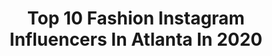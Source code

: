 ---
title: Top 10 Fashion Instagram Influencers In Atlanta In 2020
description: >-
  Find top fashion Instagram influencers in Atlanta in 2020. Most popular hashtags: #fashion #style #atlanta #blackgirlmagic.
platform: Instagram
profiles:
  - username: "montanaefaw"
    fullname: >-
      MONTANA
    location: "United States"
    followers: 26177
    engagement: 794
    commentsToLikes: 0.043503
    id: ck5zm14ynlpsn0i1472a3jb1z
    verified: false
    hashtags: "#parrisgoebel, #hausofgaga, #cabo, #montanaefaw"
  - username: "someplacewithlace"
    fullname: >-
      Lacey Greenway
    location: "United States"
    followers: 3008
    engagement: 1316
    commentsToLikes: 0.058562
    id: ck8sz7x0lnffh0j78lvq1gi4m
    verified: false
    hashtags: "#ootdsubmit, #beachriotxvchapman, #discover, #hermes"
  - username: "devorahstory"
    fullname: >-
      Devorah Story
    location: "United States"
    followers: 23465
    engagement: 246
    commentsToLikes: 0.110167
    id: ck6tll0tt668a0j716wp00lsf
    verified: false
    hashtags: "#mommyandson, #curvyandproud, #twastyles, #beauty"
  - username: "shandaferguson"
    fullname: >-
      Shanda Ferguson
    location: "United States"
    followers: 8740
    engagement: 492
    commentsToLikes: 0.140574
    id: ck5hdehh1mztc0i11il0x4w92
    verified: false
    hashtags: "#beauty, #acvgummies, #paid, #visiblyplussize"
  - username: "leedotjpg"
    fullname: >-
      Lee
    location: "United States"
    followers: 3724
    engagement: 817
    commentsToLikes: 0.068363
    id: ck5pyv4kjxyc70i11vqt3d5sj
    verified: false
    hashtags: "#blackgirlmagic, #melanin, #melaninpoppin, #blackexcellence"
  - username: "deronwalker"
    fullname: >-
      deron
    location: "United States"
    followers: 6930
    engagement: 990
    commentsToLikes: 0.122637
    id: ck6u3dcgxx5vs0j71txo626mv
    verified: false
    hashtags: "#foryoupage, #bigbooty, #trolls, #alejandro"
  - username: "shanfine"
    fullname: >-
      SHANFINE THE HAIRSTYLIST
    location: "United States"
    followers: 10137
    engagement: 513
    commentsToLikes: 0.035907
    id: ck6to098xbdtu0j71qhoggdv7
    verified: false
    hashtags: "#happy, #brooklyn, #pins, #generations"
  - username: "simply.siobhan"
    fullname: >-
      Siobhán Alvarez
    location: "United States"
    followers: 10546
    engagement: 521
    commentsToLikes: 0.101369
    id: ck14irk8vgvd40i1989c81lgn
    verified: false
    hashtags: "#ltkfamily, #freshfriends, #ltksalealert, #dbtoolkit"
  - username: "city.peach"
    fullname: >-
      Mireille (Mir-ay) | City Peach
    location: "United States"
    followers: 101848
    engagement: 164
    commentsToLikes: 0.033037
    id: ck0tuofbw80450i198l2zl5uu
    verified: false
    hashtags: "#ltkhome, #wallpaperdecor, #marketweek, #springoutfitideas"
  - username: "kanobipollard"
    fullname: >-
      ATLANTA PHOTOGRAPHER
    location: "United States"
    followers: 2425
    engagement: 1304
    commentsToLikes: 0.167951
    id: ck5cbxwqjgd470i11i5s1dm1g
    verified: false
    hashtags: "#mixedchicks, #blackandwhite, #wereengaged, #patentleather"
---